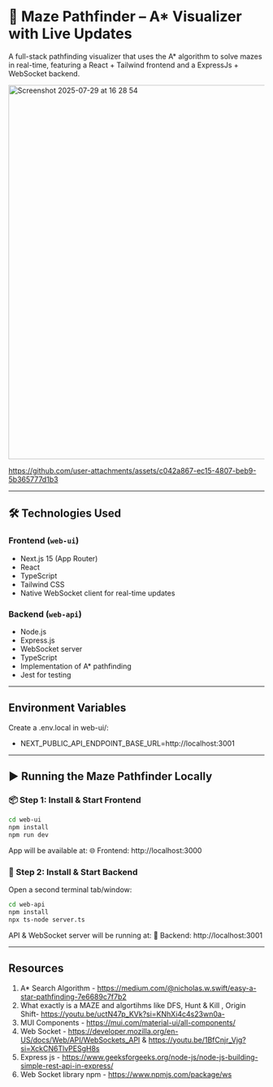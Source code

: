 # 🧭 Maze Pathfinder – A* Visualizer with Live Updates

A full-stack pathfinding visualizer that uses the A* algorithm to solve mazes in real-time, featuring a React + Tailwind frontend and a ExpressJs + WebSocket backend.

<img width="665" height="737" alt="Screenshot 2025-07-29 at 16 28 54" src="https://github.com/user-attachments/assets/76ea5f20-2ed0-4260-a0bb-a690b3a72c81" />


https://github.com/user-attachments/assets/c042a867-ec15-4807-beb9-5b365777d1b3


---

## 🛠️ Technologies Used

### **Frontend (`web-ui`)**
- Next.js 15 (App Router)
- React
- TypeScript
- Tailwind CSS
- Native WebSocket client for real-time updates

### **Backend (`web-api`)**
- Node.js
- Express.js
- WebSocket server
- TypeScript
- Implementation of A* pathfinding
- Jest for testing
  
---
## Environment Variables

Create a .env.local in web-ui/:
- NEXT_PUBLIC_API_ENDPOINT_BASE_URL=http://localhost:3001

---
## ▶️ Running the Maze Pathfinder Locally

### 📦 Step 1: Install & Start Frontend

```bash
cd web-ui
npm install
npm run dev
```

App will be available at:
🌐 Frontend: http://localhost:3000

### 🔧 Step 2: Install & Start Backend
Open a second terminal tab/window:

```bash
cd web-api 
npm install
npx ts-node server.ts
```

API & WebSocket server will be running at:
🔌 Backend: http://localhost:3001

---
## Resources
1. A* Search Algorithm - https://medium.com/@nicholas.w.swift/easy-a-star-pathfinding-7e6689c7f7b2 
2. What exactly is a MAZE and algortihms like DFS, Hunt & Kill , Origin Shift- https://youtu.be/uctN47p_KVk?si=KNhXi4c4s23wn0a-
3. MUI Components - https://mui.com/material-ui/all-components/
4. Web Socket - https://developer.mozilla.org/en-US/docs/Web/API/WebSockets_API & https://youtu.be/1BfCnjr_Vjg?si=XckCN6TlvPESgH8s
5. Express js - https://www.geeksforgeeks.org/node-js/node-js-building-simple-rest-api-in-express/
6. Web Socket library npm - https://www.npmjs.com/package/ws

